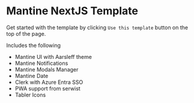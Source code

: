 # Mantine NextJS Template

Get started with the template by clicking `Use this template` button on the top of the page.

Includes the following
* Mantine UI with Aarsleff theme
* Mantine Notifications
* Mantine Modals Manager
* Mantine Date
* Clerk with Azure Entra SSO
* PWA support from serwist
* Tabler Icons

